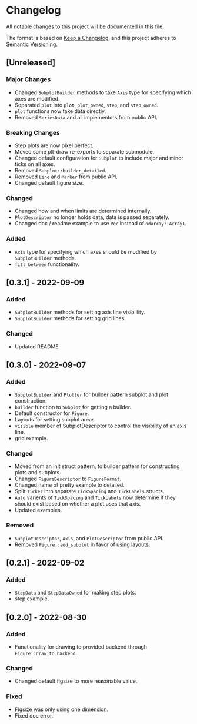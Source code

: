 # Changelog
All notable changes to this project will be documented in this file.

The format is based on [Keep a Changelog](https://keepachangelog.com/en/1.0.0/),
and this project adheres to [Semantic Versioning](https://semver.org/spec/v2.0.0.html).

## [Unreleased]

### Major Changes

- Changed `SubplotBuilder` methods to take `Axis` type for specifying which axes are modified.
- Separated `plot` into `plot`, `plot_owned`, `step`, and `step_owned`.
- `plot` functions now take data directly.
- Removed `SeriesData` and all implementors from public API.

### Breaking Changes

- Step plots are now pixel perfect.
- Moved some plt-draw re-exports to separate submodule.
- Changed default configuration for `Subplot` to include major and minor ticks on all axes.
- Removed `Subplot::builder_detailed`.
- Removed `Line` and `Marker` from public API.
- Changed default figure size.

### Changed

- Changed how and when limits are determined internally.
- `PlotDescriptor` no longer holds data, data is passed separately.
- Changed doc / readme example to use `Vec` instead of `ndarray::Array1`.

### Added

- `Axis` type for specifying which axes should be modified by `SubplotBuilder` methods.
- `fill_between` functionality.

## [0.3.1] - 2022-09-09

### Added

- `SubplotBuilder` methods for setting axis line visiblility.
- `SubplotBuilder` methods for setting grid lines.

### Changed

- Updated README


## [0.3.0] - 2022-09-07

### Added

- `SubplotBuilder` and `Plotter` for builder pattern subplot and plot construction.
- `builder` function to `Subplot` for getting a builder.
- Default constructor for `Figure`.
- Layouts for setting subplot areas
- `visible` member of SubplotDescriptor to control the visibility of an axis line.
- grid example.

### Changed

- Moved from an init struct pattern, to builder pattern for constructing plots and subplots.
- Changed `FigureDescriptor` to `FigureFormat`.
- Changed name of pretty example to detailed.
- Split `Ticker` into separate `TickSpacing` and `TickLabels` structs.
- `Auto` varients of `TickSpacing` and `TickLabels` now determine if they should exist
  based on whether a plot uses that axis.
- Updated examples.

### Removed

- `SubplotDescriptor`, `Axis`, and `PlotDescriptor` from public API.
- Removed `Figure::add_subplot` in favor of using layouts.

## [0.2.1] - 2022-09-02

### Added

- `StepData` and `StepDataOwned` for making step plots.
- step example.

## [0.2.0] - 2022-08-30

### Added

- Functionality for drawing to provided backend through `Figure::draw_to_backend`.

### Changed

- Changed default figsize to more reasonable value.

### Fixed

- Figsize was only using one dimension.
- Fixed doc error.
